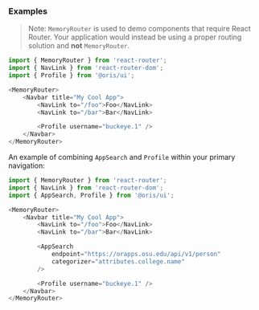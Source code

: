 
### Examples

>Note: `MemoryRouter` is used to demo components that require React Router. Your application would instead be using a proper routing solution and **not** `MemoryRouter`.

```js
import { MemoryRouter } from 'react-router';
import { NavLink } from 'react-router-dom';
import { Profile } from '@oris/ui';

<MemoryRouter>
    <Navbar title="My Cool App">
        <NavLink to="/foo">Foo</NavLink>
        <NavLink to="/bar">Bar</NavLink>

        <Profile username="buckeye.1" />
    </Navbar>
</MemoryRouter>
```

An example of combining `AppSearch` and `Profile` within your primary navigation:


```js
import { MemoryRouter } from 'react-router';
import { NavLink } from 'react-router-dom';
import { AppSearch, Profile } from '@oris/ui';

<MemoryRouter>
    <Navbar title="My Cool App">
        <NavLink to="/foo">Foo</NavLink>
        <NavLink to="/bar">Bar</NavLink>

        <AppSearch
            endpoint="https://orapps.osu.edu/api/v1/person"
            categorizer="attributes.college.name"
        />

        <Profile username="buckeye.1" />
    </Navbar>
</MemoryRouter>
```
